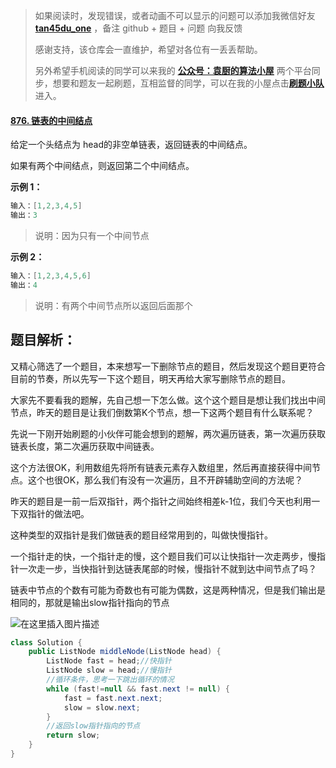 > 如果阅读时，发现错误，或者动画不可以显示的问题可以添加我微信好友  **[tan45du_one](https://raw.githubusercontent.com/tan45du/tan45du.github.io/master/个人微信.15egrcgqd94w.jpg)** ，备注  github  + 题目 + 问题  向我反馈
>
> 感谢支持，该仓库会一直维护，希望对各位有一丢丢帮助。
>
> 另外希望手机阅读的同学可以来我的 <u>[**公众号：袁厨的算法小屋**](https://raw.githubusercontent.com/tan45du/test/master/微信图片_20210320152235.2pthdebvh1c0.png)</u> 两个平台同步，想要和题友一起刷题，互相监督的同学，可以在我的小屋点击<u>[**刷题小队**](https://raw.githubusercontent.com/tan45du/test/master/微信图片_20210320152235.2pthdebvh1c0.png)</u>进入。 

#### [876. 链表的中间结点](https://leetcode-cn.com/problems/middle-of-the-linked-list/)

给定一个头结点为 head的非空单链表，返回链表的中间结点。

如果有两个中间结点，则返回第二个中间结点。 

**示例 1：**

```java
输入：[1,2,3,4,5]
输出：3
```

> 说明：因为只有一个中间节点

**示例 2：**

```java
输入：[1,2,3,4,5,6]
输出：4
```

> 说明：有两个中间节点所以返回后面那个

## 题目解析：

又精心筛选了一个题目，本来想写一下删除节点的题目，然后发现这个题目更符合目前的节奏，所以先写一下这个题目，明天再给大家写删除节点的题目。

大家先不要看我的题解，先自己想一下怎么做。这个这个题目是想让我们找出中间节点，昨天的题目是让我们倒数第K个节点，想一下这两个题目有什么联系呢？

先说一下刚开始刷题的小伙伴可能会想到的题解，两次遍历链表，第一次遍历获取链表长度，第二次遍历获取中间链表。

这个方法很OK，利用数组先将所有链表元素存入数组里，然后再直接获得中间节点。这个也很OK，那么我们有没有一次遍历，且不开辟辅助空间的方法呢？

昨天的题目是一前一后双指针，两个指针之间始终相差k-1位，我们今天也利用一下双指针的做法吧。

这种类型的双指针是我们做链表的题目经常用到的，叫做快慢指针。

一个指针走的快，一个指针走的慢，这个题目我们可以让快指针一次走两步，慢指针一次走一步，当快指针到达链表尾部的时候，慢指针不就到达中间节点了吗？

链表中节点的个数有可能为奇数也有可能为偶数，这是两种情况，但是我们输出是相同的，那就是输出slow指针指向的节点

![在这里插入图片描述](https://img-blog.csdnimg.cn/20210321131249789.gif)

```java
class Solution {
    public ListNode middleNode(ListNode head) {
        ListNode fast = head;//快指针
        ListNode slow = head;//慢指针
        //循环条件，思考一下跳出循环的情况
        while (fast!=null && fast.next != null) {
            fast = fast.next.next;
            slow = slow.next;
        }
        //返回slow指针指向的节点
        return slow;             
    }
}
```

